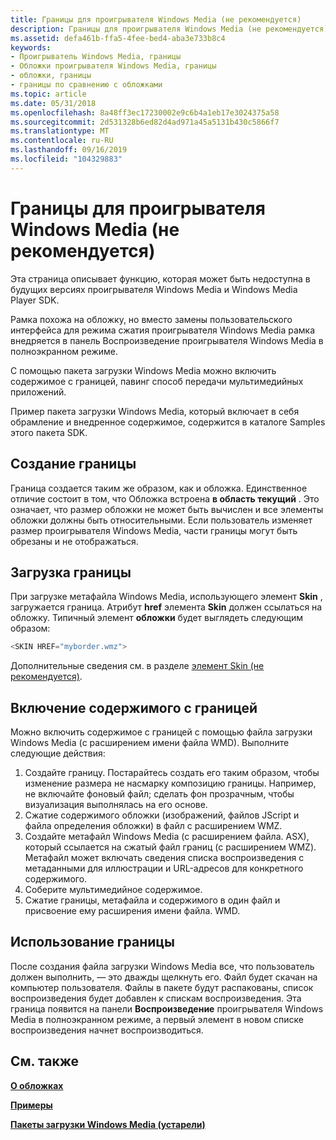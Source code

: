 ```yaml
---
title: Границы для проигрывателя Windows Media (не рекомендуется)
description: Границы для проигрывателя Windows Media (не рекомендуется)
ms.assetid: defa461b-ffa5-4fee-bed4-aba3e733b8c4
keywords:
- Проигрыватель Windows Media, границы
- Обложки проигрывателя Windows Media, границы
- обложки, границы
- границы по сравнению с обложками
ms.topic: article
ms.date: 05/31/2018
ms.openlocfilehash: 8a48ff3ec17230002e9c6b4a1eb17e3024375a58
ms.sourcegitcommit: 2d531328b6ed82d4ad971a45a5131b430c5866f7
ms.translationtype: MT
ms.contentlocale: ru-RU
ms.lasthandoff: 09/16/2019
ms.locfileid: "104329883"
---
```

# <a name="borders-for-windows-media-player-deprecated"></a>Границы для проигрывателя Windows Media (не рекомендуется)

Эта страница описывает функцию, которая может быть недоступна в будущих версиях проигрывателя Windows Media и Windows Media Player SDK.

Рамка похожа на обложку, но вместо замены пользовательского интерфейса для режима сжатия проигрывателя Windows Media рамка внедряется в панель Воспроизведение проигрывателя Windows Media в полноэкранном режиме.

С помощью пакета загрузки Windows Media можно включить содержимое с границей, павинг способ передачи мультимедийных приложений.

Пример пакета загрузки Windows Media, который включает в себя обрамление и внедренное содержимое, содержится в каталоге Samples этого пакета SDK.

## <a name="creating-a-border"></a>Создание границы

Граница создается таким же образом, как и обложка. Единственное отличие состоит в том, что Обложка встроена **в область текущий** . Это означает, что размер обложки не может быть вычислен и все элементы обложки должны быть относительными. Если пользователь изменяет размер проигрывателя Windows Media, части границы могут быть обрезаны и не отображаться.

## <a name="loading-a-border"></a>Загрузка границы

При загрузке метафайла Windows Media, использующего элемент **Skin** , загружается граница. Атрибут **href** элемента **Skin** должен ссылаться на обложку. Типичный элемент **обложки** будет выглядеть следующим образом:


```C++
<SKIN HREF="myborder.wmz">

```



Дополнительные сведения см. в разделе [элемент Skin (не рекомендуется)](skin-element--deprecated.md).

## <a name="including-content-with-a-border"></a>Включение содержимого с границей

Можно включить содержимое с границей с помощью файла загрузки Windows Media (с расширением имени файла WMD). Выполните следующие действия:

1.  Создайте границу. Постарайтесь создать его таким образом, чтобы изменение размера не насмарку композицию границы. Например, не включайте фоновый файл; сделать фон прозрачным, чтобы визуализация выполнялась на его основе.
2.  Сжатие содержимого обложки (изображений, файлов JScript и файла определения обложки) в файл с расширением WMZ.
3.  Создайте метафайл Windows Media (с расширением файла. ASX), который ссылается на сжатый файл границ (с расширением WMZ). Метафайл может включать сведения списка воспроизведения с метаданными для иллюстрации и URL-адресов для конкретного содержимого.
4.  Соберите мультимедийное содержимое.
5.  Сжатие границы, метафайла и содержимого в один файл и присвоение ему расширения имени файла. WMD.

## <a name="using-a-border"></a>Использование границы

После создания файла загрузки Windows Media все, что пользователь должен выполнить, — это дважды щелкнуть его. Файл будет скачан на компьютер пользователя. Файлы в пакете будут распакованы, список воспроизведения будет добавлен к спискам воспроизведения. Эта граница появится на панели **Воспроизведение** проигрывателя Windows Media в полноэкранном режиме, а первый элемент в новом списке воспроизведения начнет воспроизводиться.

## <a name="related-topics"></a>См. также

<dl> <dt>

[**О обложках**](about-skins.md)
</dt> <dt>

[**Примеры**](samples.md)
</dt> <dt>

[**Пакеты загрузки Windows Media (устарели)**](windows-media-download-packages--deprecated.md)
</dt> </dl>

 

 




